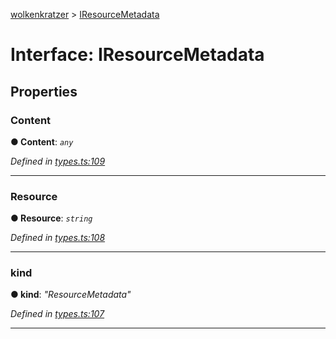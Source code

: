 [wolkenkratzer](../README.md) > [IResourceMetadata](../interfaces/iresourcemetadata.md)



# Interface: IResourceMetadata


## Properties
<a id="content"></a>

###  Content

**●  Content**:  *`any`* 

*Defined in [types.ts:109](https://github.com/arminhammer/wolkenkratzer/blob/cd0c133/src/types.ts#L109)*





___

<a id="resource"></a>

###  Resource

**●  Resource**:  *`string`* 

*Defined in [types.ts:108](https://github.com/arminhammer/wolkenkratzer/blob/cd0c133/src/types.ts#L108)*





___

<a id="kind"></a>

###  kind

**●  kind**:  *"ResourceMetadata"* 

*Defined in [types.ts:107](https://github.com/arminhammer/wolkenkratzer/blob/cd0c133/src/types.ts#L107)*





___


